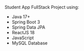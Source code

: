 <p>Student App FullStack Project using:</p>
<ul>
  <li>Java 17+</li>
  <li>Spring Boot 3</li>
  <li>Spring Data JPA</li>
  <li>ReactJS 18</li>
  <li>JavaScript</li>
  <li>MySQL Database</li>
</ul>
